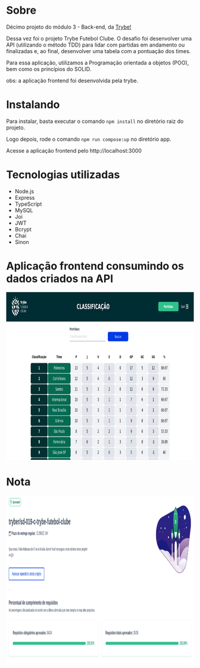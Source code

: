 <h1>Sobre</h1>
<p>Décimo projeto do módulo 3 - Back-end, da <a href="https://betrybe.com" target="_blank">Trybe!</a></p>
<p>Dessa vez foi o projeto Trybe Futebol Clube. O desafio foi desenvolver uma API (utilizando o método TDD) para lidar com partidas em andamento ou finalizadas e, ao final, desenvolver uma tabela com a pontuação dos times. </p>
<p>Para essa aplicação, utilizamos a Programação orientada a objetos (POO), bem como os princípios do SOLID.</p>

obs: a aplicação frontend foi desenvolvida pela trybe.

<h1>Instalando</h1>

<p>Para instalar, basta executar o comando <code>npm install</code> no diretório raiz do projeto.</p>
<p>Logo depois, rode o comando <code>npm run compose:up</code> no diretório app. </p>
<p>Acesse a aplicação frontend pelo http://localhost:3000</p>

<h1>Tecnologias utilizadas</h1>

<ul>
  <li>Node.js</li>
  <li>Express</li>
  <li>TypeScript</li>
  <li>MySQL</li>
  <li>Joi</li>
  <li>JWT</li>
  <li>Bcrypt</li>
  <li>Chai</li>
  <li>Sinon</li>
</ul>

<h1>Aplicação frontend consumindo os dados criados na API </h1>

<img src="./front-example.png" alt="exemplo do frontend" width='800' height='450'>

<h1>Nota</h1>

<img src="./TFC.png" alt="nota do projeto" width='800' height='450'>
 
